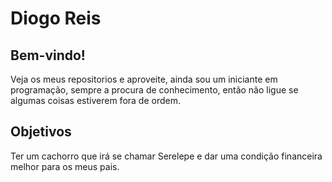 # Diogo Reis

## Bem-vindo!

Veja os meus repositorios e aproveite, ainda sou um iniciante em programação, sempre a procura de conhecimento, então não ligue se algumas coisas estiverem fora de ordem.

## Objetivos

Ter um cachorro  que irá se chamar Serelepe e dar uma condição financeira melhor para os meus pais.
